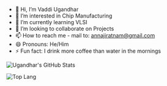 - 👋 Hi, I’m Vaddi Ugandhar 
- 👀 I’m interested in Chip Manufacturing 
- 🌱 I’m currently learning VLSI
- 💞️ I’m looking to collaborate on Projects 
- 📫 How to reach me - mail to: annajiratnam@gmail.com
- 😄 Pronouns: He/Him
- ⚡ Fun fact: I drink more coffee than water in the mornings

![Ugandhar's GitHub Stats](https://github-readme-stats.vercel.app/api?username=uga961&show_icons=true&theme=radical)


![Top Lang](https://github-readme-stats.vercel.app/api/top-langs/?username=uga961&layout=compact&theme=radical)


<!---
uga961/uga961 is a ✨ special ✨ repository because its `README.md` (this file) appears on your GitHub profile.
You can click the Preview link to take a look at your changes.
--->
